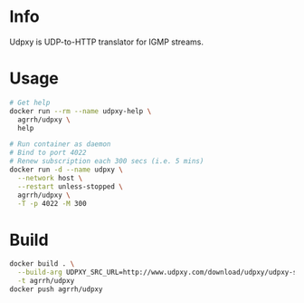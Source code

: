 # Info

Udpxy is UDP-to-HTTP translator for IGMP streams.

# Usage

```bash
# Get help
docker run --rm --name udpxy-help \
  agrrh/udpxy \
  help

# Run container as daemon
# Bind to port 4022
# Renew subscription each 300 secs (i.e. 5 mins)
docker run -d --name udpxy \
  --network host \
  --restart unless-stopped \
  agrrh/udpxy \
  -T -p 4022 -M 300
```

# Build

```bash
docker build . \
  --build-arg UDPXY_SRC_URL=http://www.udpxy.com/download/udpxy/udpxy-src.tar.gz \
  -t agrrh/udpxy
docker push agrrh/udpxy
```

